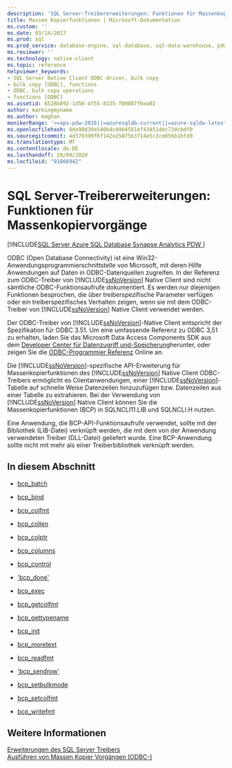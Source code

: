```yaml
---
description: 'SQL Server-Treibererweiterungen: Funktionen für Massenkopiervorgänge'
title: Massen Kopierfunktionen | Microsoft-Dokumentation
ms.custom: ''
ms.date: 03/14/2017
ms.prod: sql
ms.prod_service: database-engine, sql-database, sql-data-warehouse, pdw
ms.reviewer: ''
ms.technology: native-client
ms.topic: reference
helpviewer_keywords:
- SQL Server Native Client ODBC driver, bulk copy
- bulk copy [ODBC], functions
- ODBC, bulk copy operations
- functions [ODBC]
ms.assetid: 6526b892-1d58-4f55-8335-f09887f6ea02
author: markingmyname
ms.author: maghan
monikerRange: '>=aps-pdw-2016||=azuresqldb-current||=azure-sqldw-latest||>=sql-server-2016||=sqlallproducts-allversions||>=sql-server-linux-2017||=azuresqldb-mi-current'
ms.openlocfilehash: 8de90d38e540b4c4964581ef434514bc734cbdf0
ms.sourcegitcommit: 4d370399f6f142e25075b3714e5c2ce056b1bfd0
ms.translationtype: MT
ms.contentlocale: de-DE
ms.lasthandoff: 10/09/2020
ms.locfileid: "91866942"
---
```

# <a name="sql-server-driver-extensions---bulk-copy-functions"></a>SQL Server-Treibererweiterungen: Funktionen für Massenkopiervorgänge
[!INCLUDE[SQL Server Azure SQL Database Synapse Analytics PDW ](../../includes/applies-to-version/sql-asdb-asdbmi-asa-pdw.md)]

  ODBC (Open Database Connectivity) ist eine Win32-Anwendungsprogrammierschnittstelle von Microsoft, mit deren Hilfe Anwendungen auf Daten in ODBC-Datenquellen zugreifen. In der Referenz zum ODBC-Treiber von [!INCLUDE[ssNoVersion](../../includes/ssnoversion-md.md)] Native Client sind nicht sämtliche ODBC-Funktionsaufrufe dokumentiert. Es werden nur diejenigen Funktionen besprochen, die über treiberspezifische Parameter verfügen oder ein treiberspezifisches Verhalten zeigen, wenn sie mit dem ODBC-Treiber von [!INCLUDE[ssNoVersion](../../includes/ssnoversion-md.md)] Native Client verwendet werden.  
  
 Der ODBC-Treiber von [!INCLUDE[ssNoVersion](../../includes/ssnoversion-md.md)]-Native Client entspricht der Spezifikation für ODBC 3.51. Um eine umfassende Referenz zu ODBC 3,51 zu erhalten, laden Sie das Microsoft Data Access Components SDK aus dem [Developer Center für Datenzugriff und-Speicherung](https://go.microsoft.com/fwlink?linkid=4173)herunter, oder zeigen Sie die [ODBC-Programmier Referenz](../../odbc/reference/odbc-programmer-s-reference.md) Online an.  
 
 Die [!INCLUDE[ssNoVersion](../../includes/ssnoversion-md.md)]-spezifische API-Erweiterung für Massenkopierfunktionen des [!INCLUDE[ssNoVersion](../../includes/ssnoversion-md.md)] Native Client ODBC-Treibers ermöglicht es Clientanwendungen, einer [!INCLUDE[ssNoVersion](../../includes/ssnoversion-md.md)]-Tabelle auf schnelle Weise Datenzeilen hinzuzufügen bzw. Datenzeilen aus einer Tabelle zu extrahieren.  Bei der Verwendung von [!INCLUDE[ssNoVersion](../../includes/ssnoversion-md.md)] Native Client können Sie die Massenkopierfunktionen (BCP) in SQLNCLI11.LIB und SQLNCLI.H nutzen.  
  
 Eine Anwendung, die BCP-API-Funktionsaufrufe verwendet, sollte mit der Bibliothek (LIB-Datei) verknüpft werden, die mit dem von der Anwendung verwendeten Treiber (DLL-Datei) geliefert wurde. Eine BCP-Anwendung sollte nicht mit mehr als einer Treiberbibliothek verknüpft werden.  
  
## <a name="in-this-section"></a>In diesem Abschnitt  
  
-   [bcp_batch](../../relational-databases/native-client-odbc-extensions-bulk-copy-functions/bcp-batch.md)  
  
-   [bcp_bind](../../relational-databases/native-client-odbc-extensions-bulk-copy-functions/bcp-bind.md)  
  
-   [bcp_colfmt](../../relational-databases/native-client-odbc-extensions-bulk-copy-functions/bcp-colfmt.md)  
  
-   [bcp_collen](../../relational-databases/native-client-odbc-extensions-bulk-copy-functions/bcp-collen.md)  
  
-   [bcp_colptr](../../relational-databases/native-client-odbc-extensions-bulk-copy-functions/bcp-colptr.md)  
  
-   [bcp_columns](../../relational-databases/native-client-odbc-extensions-bulk-copy-functions/bcp-columns.md)  
  
-   [bcp_control](../../relational-databases/native-client-odbc-extensions-bulk-copy-functions/bcp-control.md)  
  
-   ['bcp_done'](../../relational-databases/native-client-odbc-extensions-bulk-copy-functions/bcp-done.md)  
  
-   [bcp_exec](../../relational-databases/native-client-odbc-extensions-bulk-copy-functions/bcp-exec.md)  
  
-   [bcp_getcolfmt](../../relational-databases/native-client-odbc-extensions-bulk-copy-functions/bcp-getcolfmt.md)  
  
-   [bcp_gettypename](../../relational-databases/native-client-odbc-extensions-bulk-copy-functions/bcp-gettypename.md)  
  
-   [bcp_init](../../relational-databases/native-client-odbc-extensions-bulk-copy-functions/bcp-init.md)  
  
-   [bcp_moretext](../../relational-databases/native-client-odbc-extensions-bulk-copy-functions/bcp-moretext.md)  
  
-   [bcp_readfmt](../../relational-databases/native-client-odbc-extensions-bulk-copy-functions/bcp-readfmt.md)  
  
-   ['bcp_sendrow'](../../relational-databases/native-client-odbc-extensions-bulk-copy-functions/bcp-sendrow.md)  
  
-   [bcp_setbulkmode](../../relational-databases/native-client-odbc-extensions-bulk-copy-functions/bcp-setbulkmode.md)  
  
-   [bcp_setcolfmt](../../relational-databases/native-client-odbc-extensions-bulk-copy-functions/bcp-setcolfmt.md)  
  
-   [bcp_writefmt](../../relational-databases/native-client-odbc-extensions-bulk-copy-functions/bcp-writefmt.md)  
  
## <a name="see-also"></a>Weitere Informationen  
 [Erweiterungen des SQL Server Treibers]()   
 [Ausführen von Massen Kopier Vorgängen &#40;ODBC-&#41;](../../relational-databases/native-client-odbc-bulk-copy-operations/performing-bulk-copy-operations-odbc.md)  
  
